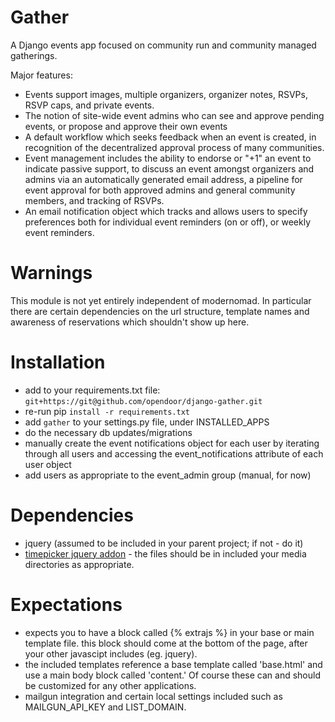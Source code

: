 Gather
=======

A Django events app focused on community run and community managed gatherings. 

Major features:
* Events support images, multiple organizers, organizer notes, RSVPs, RSVP
  caps, and private events. 
* The notion of site-wide event admins who can see and approve pending events,
  or propose and approve their own events
* A default workflow which seeks feedback when an event is created, in
  recognition of the decentralized approval process of many communities. 
* Event management includes the ability to endorse or "+1" an event to indicate
  passive support, to discuss an event amongst organizers and admins via an
  automatically generated email address, a pipeline for event approval for both
  approved admins and general community members, and tracking of RSVPs. 
* An email notification object which tracks and allows users to specify
  preferences both for individual event reminders (on or off), or weekly event
  reminders. 

Warnings
===
This module is not yet entirely independent of modernomad. In particular there
are certain dependencies on the url structure, template names and awareness of
reservations which shouldn't show up here. 


Installation
===

* add to your requirements.txt file: `git+https://git@github.com/opendoor/django-gather.git`
* re-run pip `install -r requirements.txt`
* add `gather` to your settings.py file, under INSTALLED_APPS
* do the necessary db updates/migrations
* manually create the event notifications object for each user by iterating through all users and accessing the event_notifications attribute of each user object
* add users as appropriate to the event_admin group (manual, for now)

Dependencies
===== 

* jquery (assumed to be included in your parent project; if not - do it)
* [timepicker jquery addon](http://trentrichardson.com/examples/timepicker/) - the files should be in included your media directories as appropriate.

Expectations
====== 

* expects you to have a block called {% extrajs %} in your base or main
  template file. this block should come at the bottom of the page, after your
  other javascipt includes (eg. jquery). 
* the included templates reference a base template called 'base.html' and use a
  main body block called 'content.' Of course these can and should be
  customized for any other applications. 
* mailgun integration and certain local settings included such as MAILGUN_API_KEY and LIST_DOMAIN. 
